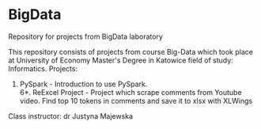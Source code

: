 # BigData
Repository for projects from BigData laboratory

This repository consists of projects from course Big-Data which took place at University of Economy Master's Degree in Katowice field of study: Informatics.
Projects:
1. PySpark - Introduction to use PySpark.  
6*. ReExcel Project - Project which scrape comments from Youtube video. Find top 10 tokens in comments and save it to xlsx with XLWings 

Class instructor: dr Justyna Majewska
